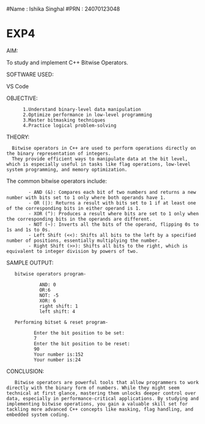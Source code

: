 #Name : Ishika Singhal
#PRN : 24070123048

# EXP4
AIM:

To study and implement C++ Bitwise Operators.


SOFTWARE USED:

VS Code


OBJECTIVE:

          1.Understand binary-level data manipulation
          2.Optimize performance in low-level programming
          3.Master bitmasking techniques
          4.Practice logical problem-solving


THEORY:
      
      Bitwise operators in C++ are used to perform operations directly on the binary representation of integers. 
      They provide efficient ways to manipulate data at the bit level, which is especially useful in tasks like flag operations, low-level system programming, and memory optimization.

The common bitwise operators include:

            - AND (&): Compares each bit of two numbers and returns a new number with bits set to 1 only where both operands have 1.
            - OR (|): Returns a result with bits set to 1 if at least one of the corresponding bits in either operand is 1.
            - XOR (^): Produces a result where bits are set to 1 only when the corresponding bits in the operands are different.
            - NOT (~): Inverts all the bits of the operand, flipping 0s to 1s and 1s to 0s.
            - Left Shift (<<): Shifts all bits to the left by a specified number of positions, essentially multiplying the number.
            - Right Shift (>>): Shifts all bits to the right, which is equivalent to integer division by powers of two.


SAMPLE OUTPUT:

       bitwise operators program-

                AND: 0
                OR:6
                NOT: -5
                XOR: 6
                right shift: 1
                left shift: 4

       Performing bitset & reset program-

              Enter the bit position to be set:
              7
              Enter the bit position to be reset:
              90
              Your number is:152
              Your number is:24

CONCLUSION:

       Bitwise operators are powerful tools that allow programmers to work directly with the binary form of numbers. While they might seem technical at first glance, mastering them unlocks deeper control over data, especially in performance-critical applications. By studying and implementing bitwise operations, you gain a valuable skill set for tackling more advanced C++ concepts like masking, flag handling, and embedded system coding.



